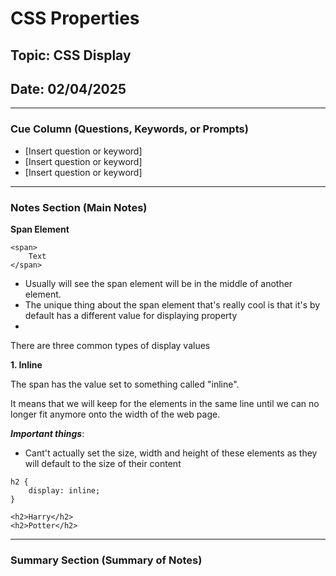# CSS Properties

## Topic: CSS Display

## Date: 02/04/2025

---

### Cue Column (Questions, Keywords, or Prompts)

- [Insert question or keyword]
- [Insert question or keyword]
- [Insert question or keyword]

---

### Notes Section (Main Notes)

**Span Element**

```
<span>
    Text
</span>

```

- Usually will see the span element will be in the middle of another element.
- The unique thing about the span element that's really cool is that it's by default has a different value for displaying property
- 
There are three common types of display values

**1. Inline**

The span has the value set to something called "inline". 

It means that we will keep for the elements in the same line until we can no longer fit anymore onto the width of the web page.

***Important things***:
- Cant't actually set the size, width and height of these elements as they will default to the size of their content

```
h2 {
    display: inline;
}

<h2>Harry</h2>
<h2>Potter</h2>

```

---

### Summary Section (Summary of Notes)

